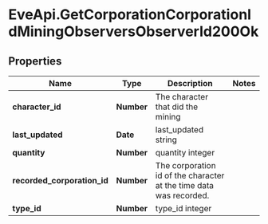 # EveApi.GetCorporationCorporationIdMiningObserversObserverId200Ok

## Properties
Name | Type | Description | Notes
------------ | ------------- | ------------- | -------------
**character_id** | **Number** | The character that did the mining  | 
**last_updated** | **Date** | last_updated string | 
**quantity** | **Number** | quantity integer | 
**recorded_corporation_id** | **Number** | The corporation id of the character at the time data was recorded.  | 
**type_id** | **Number** | type_id integer | 


